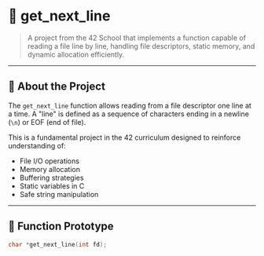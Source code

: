 # 📄 get_next_line

> A project from the 42 School that implements a function capable of reading a file line by line, handling file descriptors, static memory, and dynamic allocation efficiently.

---

## 🧠 About the Project

The `get_next_line` function allows reading from a file descriptor one line at a time. A "line" is defined as a sequence of characters ending in a newline (`\n`) or EOF (end of file).

This is a fundamental project in the 42 curriculum designed to reinforce understanding of:
- File I/O operations
- Memory allocation
- Buffering strategies
- Static variables in C
- Safe string manipulation

---

## 🔧 Function Prototype

```c
char *get_next_line(int fd);
